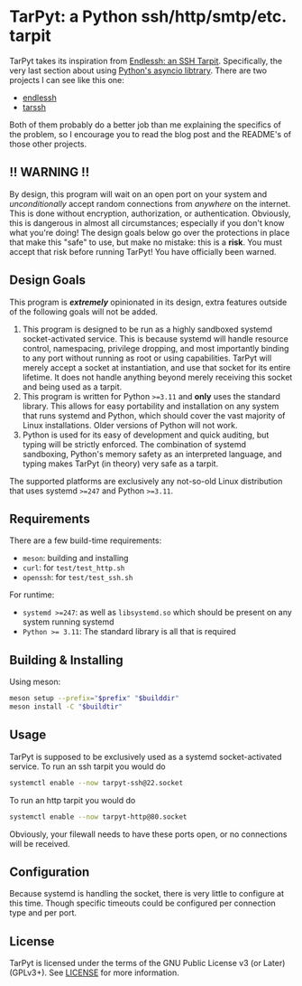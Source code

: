 # TarPyt: a Python ssh/http/smtp/etc. tarpit

TarPyt takes its inspiration from [Endlessh: an SSH Tarpit](https://nullprogram.com/blog/2019/03/22/).
Specifically, the very last section about using
[Python's asyncio libtrary](https://docs.python.org/3/library/asyncio.html).
There are two projects I can see like this one:

 - [endlessh](https://github.com/skeeto/endlessh)
 - [tarssh](https://github.com/Freaky/tarssh)

Both of them probably do a better job than me explaining the specifics of the problem, so I encourage
you to read the blog post and the README's of those other projects.

## !! WARNING !!
By design, this program will wait on an open port on your system and *unconditionally* accept
random connections from *anywhere* on the internet. This is done without encryption, authorization,
or authentication. Obviously, this is dangerous in almost all circumstances; especially if you
don't know what you're doing! The design goals below go over the protections in place that make
this "safe" to use, but make no mistake: this is a **risk**. You must accept that risk before
running TarPyt! You have officially been warned.

## Design Goals
This program is _**extremely**_ opinionated in its design, extra features outside of the following
goals will not be added.

 1. This program is designed to be run as a highly sandboxed systemd socket-activated service. This
    is because systemd will handle resource control, namespacing, privilege dropping, and most
    importantly binding to any port without running as root or using capabilities. TarPyt will
    merely accept a socket at instantiation, and use that socket for its entire lifetime. It does
    not handle anything beyond merely receiving this socket and being used as a tarpit.
 2. This program is written for Python `>=3.11` and **only** uses the standard library. This
    allows for easy portability and installation on any system that runs systemd and Python, which
    should cover the vast majority of Linux installations. Older versions of Python will not work.
 3. Python is used for its easy of development and quick auditing, but typing will be
    strictly enforced. The combination of systemd sandboxing, Python's memory safety as an
    interpreted language, and typing makes TarPyt (in theory) very safe as a tarpit.

The supported platforms are exclusively any not-so-old Linux distribution that uses systemd `>=247`
and Python `>=3.11`.

## Requirements
There are a few build-time requirements:

 - `meson`: building and installing
 - `curl`: for `test/test_http.sh`
 - `openssh`: for `test/test_ssh.sh`

For runtime:

 - `systemd >=247`: as well as `libsystemd.so` which should be present on any system running
    systemd
 - `Python >= 3.11`: The standard library is all that is required

## Building & Installing
Using meson:

```sh
meson setup --prefix="$prefix" "$builddir"
meson install -C "$buildtir"
```

## Usage
TarPyt is supposed to be exclusively used as a systemd socket-activated service. To run an ssh tarpit
you would do

```sh
systemctl enable --now tarpyt-ssh@22.socket
```

To run an http tarpit you would do
```sh
systemctl enable --now tarpyt-http@80.socket
```

Obviously, your filewall needs to have these ports open, or no connections will be received.

## Configuration
Because systemd is handling the socket, there is very little to configure at this time. Though
specific timeouts could be configured per connection type and per port.

## License
TarPyt is licensed under the terms of the GNU Public License v3 (or Later) (GPLv3+). See
[LICENSE](./LICENSE) for more information.